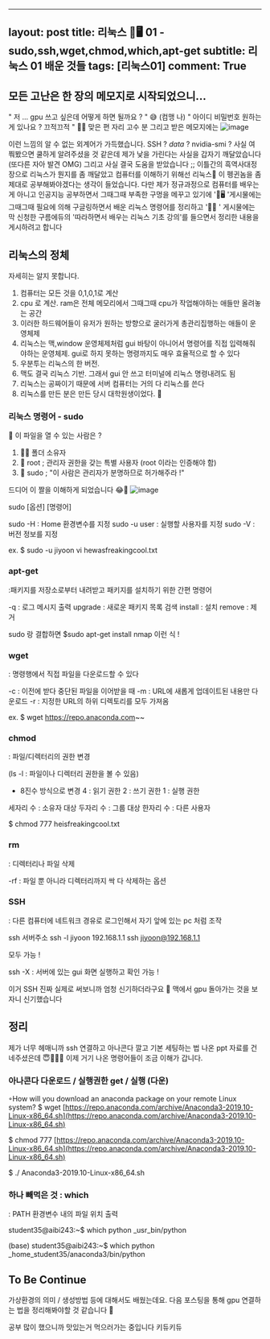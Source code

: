 
---
layout: post
title: 리눅스 🐧🖥 01 - sudo,ssh,wget,chmod,which,apt-get
subtitle: 리눅스 01 배운 것들
tags: [리눅스01]
comment: True
---


## 모든 고난은 한 장의 메모지로 시작되었으니...
" 저 ... gpu 쓰고 싶은데 어떻게 하면 될까요 ? " 😅 (컴맹 나)
" 아이디 비밀번호 원하는게 있나요 ? 끄적끄적 " 👨‍💻 맞은 편 자리 고수 분
그리고 받은 메모지에는
![image](https://user-images.githubusercontent.com/67775336/110200259-5f14d500-7ea0-11eb-921e-60f4c5c74de2.jpeg)

이런 느낌의 알 수 없는 외계어가 가득했습니다.
SSH ? _data_ ? nvidia-smi ? 
사실 여쭤봤으면 쿨하게 알려주셨을 것 같은데 제가 낯을 가린다는 사실을 갑자기 깨달았습니다 (또다른 자아 발견 OMG) 그리고 사실 결국 도움을 받았습니다 ;; 이틀간의 흑역사대정장으로 리눅스가 뭔지를 좀 깨달았고 컴퓨터를 이해하기 위해선 리눅스🐧 이 펭귄놈을 좀 제대로 공부해봐야겠다는 생각이 들었습니다. 다만 제가 정규과정으로 컴퓨터를 배우는게 아니고 인공지능 공부하면서 그때그때 부족한 구멍을 메꾸고 있기에 '🐧🖥 '게시물에는 그때그때 필요에 의해 구글링하면서 배운 리눅스 명령어를 정리하고 '🐧📗 ' 게시물에는 막 신청한 구름에듀의 '따라하면서 배우는 리눅스 기초 강의'를 들으면서 정리한 내용을 게시하려고 합니다

## 리눅스의 정체 
자세히는 알지 못합니다.
1. 컴퓨터는 모든 것을 0,1,0,1로 계산
2. cpu 로 계산. ram은 전체 메모리에서 그때그때 cpu가 작업해야하는 애들만 올려놓는 공간
3. 이러한 하드웨어들이 유저가 원하는 방향으로 굴러가게 총관리집행하는 애들이 운영체제
4. 리눅스는 맥,window 운영체제처럼 gui 바탕이 아니어서 명령어를 직접 입력해줘야하는 운영체제. gui로 하지 못하는 명령까지도 매우 효율적으로 할 수 있다 
5. 우분투는 리눅스의 한 버전. 
6. 맥도 결국 리눅스 기반. 그래서 gui 안 쓰고 터미널에 리눅스 명령내려도 됨
7. 리눅스는 공짜이기 때문에 서버 컴퓨터는 거의 다 리눅스를 쓴다
8. 리눅스를 만든 분은 만든 당시 대학원생이었다. 👀

### 리눅스 명령어 - sudo

📂 이 파일을 열 수 있는 사람은 ?

1. 🙋‍♀️ 폴더 소유자
2. 👸 root ; 관리자 권한을 갖는 특별 사용자 (root 이라는 인증해야 함)
3. 🧐 sudo ; "이 사람은 관리자가 분명하므로 허가해주라 !"

드디어 이 짤을 이해하게 되었습니다 😂🤣
![image](https://user-images.githubusercontent.com/67775336/110200287-7eabfd80-7ea0-11eb-89db-b5fb72fbf57a.jpeg)

sudo [옵션] [명령어]

sudo -H : Home 환경변수를 지정
sudo -u user : 실행할 사용자를 지정
sudo -V : 버전 정보를 지정

ex. $ sudo -u jiyoon vi hewasfreakingcool.txt

### apt-get
:패키지를 저장소로부터 내려받고 패키지를 설치하기 위한 간편 명령어 

-q : 로그 메시지 출력
upgrade : 새로운 패키지 목록 검색
install : 설치
remove : 제거

sudo 랑 결합하면 $sudo apt-get install nmap 이런 식 !

### wget
: 명령행에서 직접 파일을 다운로드할 수 있다

-c : 이전에 받다 중단된 파일을 이어받을 때
-m : URL에 새롭게 업데이트된 내용만 다운로드
-r : 지정한 URL의 하위 디렉토리를 모두 가져옴

ex. $ wget https://repo.anaconda.com~~

### chmod 
: 파일/디렉터리의 권한 변경
 
(ls -l : 파일이나 디렉터리 권한을 볼 수 있음)

* 8진수 방식으로 변경
4 : 읽기 권한
2 : 쓰기 권한
1 : 실행 권한

세자리 수 : 소유자 대상
두자리 수 : 그룹 대상
한자리 수 : 다른 사용자

$ chmod 777 heisfreakingcool.txt

### rm
: 디렉터리나 파일 삭제

-rf : 파일 뿐 아니라 디렉터리까지 싹 다 삭제하는 옵션

### SSH
: 다른 컴퓨터에 네트워크 경유로 로그인해서 자기 앞에 있는 pc 처럼 조작

ssh 서버주소
ssh -l jiyoon 192.168.1.1
ssh jiyoon@192.168.1.1 

모두 가능 ! 

ssh -X : 서버에 있는 gui 화면 실행하고 확인 가능 !

이거 SSH 진짜 실제로 써보니까 엄청 신기하더라구요 👀 맥에서 gpu 돌아가는 것을 보자니 신기했습니다

## 정리
제가 너무 헤매니까 ssh 연결하고 아나콘다 깔고 기본 세팅하는 법 나온 ppt 자료를 건네주셨은데 😇🙇🏻‍♀️
이제 거기 나온 명령어들이 조금 이해가 갑니다.

### 아나콘다 다운로드 / 실행권한 get / 실행 (다운)
◦How will you download an anaconda package on your remote Linux system?
$ wget  [https://repo.anaconda.com/archive/Anaconda3-2019.10-Linux-x86_64.sh](https://repo.anaconda.com/archive/Anaconda3-2019.10-Linux-x86_64.sh)

$ chmod 777  [https://repo.anaconda.com/archive/Anaconda3-2019.10-Linux-x86_64.sh](https://repo.anaconda.com/archive/Anaconda3-2019.10-Linux-x86_64.sh) 

$ ./ Anaconda3-2019.10-Linux-x86_64.sh

### 하나 빼먹은 것 : which
: PATH 환경변수 내의 파일 위치 출력

student35@aibi243:~$ which python
_usr_bin/python


(base) student35@aibi243:~$ which python
_home_student35/anaconda3/bin/python

## To Be Continue
가상환경의 의미 / 생성방법 등에 대해서도 배웠는데요. 다음 포스팅을 통해 gpu 연결하는 법을 정리해봐야할 것 같습니다 🙂

공부 많이 했으니까 맛있는거 먹으러가는 중입니다  키듀키듀
